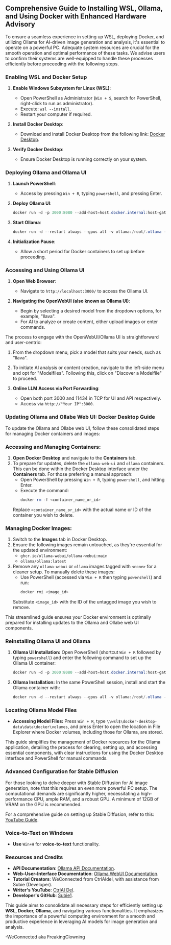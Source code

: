 ## Comprehensive Guide to Installing WSL, Ollama, and Using Docker with Enhanced Hardware Advisory

To ensure a seamless experience in setting up WSL, deploying Docker, and utilizing Ollama for AI-driven image generation and analysis, it's essential to operate on a powerful PC. Adequate system resources are crucial for the smooth operation and optimal performance of these tasks. We advise users to confirm their systems are well-equipped to handle these processes efficiently before proceeding with the following steps.

### **Enabling WSL and Docker Setup**

1. **Enable Windows Subsystem for Linux (WSL)**:
   - Open PowerShell as Administrator (`Win + S`, search for PowerShell, right-click to run as administrator).
   - Execute: `wsl --install`.
   - Restart your computer if required.

2. **Install Docker Desktop**:
   - Download and install Docker Desktop from the following link: [Docker Desktop](https://www.docker.com/products/docker-desktop/).

3. **Verify Docker Desktop**:
   - Ensure Docker Desktop is running correctly on your system.

### **Deploying Ollama and Ollama UI**

1. **Launch PowerShell**:
   - Access by pressing `Win + R`, typing `powershell`, and pressing Enter.

2. **Deploy Ollama UI**:
   ```powershell
   docker run -d -p 3000:8080 --add-host=host.docker.internal:host-gateway -v ollama-webui:/app/backend/data --name ollama-webui --restart always ghcr.io/ollama-webui/ollama-webui:main
   ```

3. **Start Ollama**:
   ```powershell
   docker run -d --restart always --gpus all -v ollama:/root/.ollama -p 11434:11434 --name ollama ollama/ollama
   ```

4. **Initialization Pause**:
   - Allow a short period for Docker containers to set up before proceeding.

### **Accessing and Using Ollama UI**

1. **Open Web Browser**:
   - Navigate to `http://localhost:3000/` to access the Ollama UI.

2. **Navigating the OpenWebUI (also known as Ollama UI)**:
   - Begin by selecting a desired model from the dropdown options, for example, "llava".
   - For AI to analyze or create content, either upload images or enter commands.
   
The process to engage with the OpenWebUI/Ollama UI is straightforward and user-centric:

1. From the dropdown menu, pick a model that suits your needs, such as "llava".
2. To initiate AI analysis or content creation, navigate to the left-side menu and opt for "Modelfiles". Following this, click on "Discover a Modelfile" to proceed.

3. **Online LLM Access via Port Forwarding**:
   - Open both port 3000 and 11434 in TCP for UI and API respectively.
   - Access via `http://"Your IP":3000`.

### Updating Ollama and Ollabe Web UI: Docker Desktop Guide

To update the Ollama and Ollabe web UI, follow these consolidated steps for managing Docker containers and images:

### Accessing and Managing Containers:
1. **Open Docker Desktop** and navigate to the **Containers** tab.
2. To prepare for updates, delete the `ollama-web-ui` and `ollama` containers. This can be done within the Docker Desktop interface under the **Containers** tab. For those preferring a manual approach:
   - Open PowerShell by pressing `Win + R`, typing `powershell`, and hitting Enter.
   - Execute the command: 
     ```powershell
     docker rm -f <container_name_or_id>
     ```
   Replace `<container_name_or_id>` with the actual name or ID of the container you wish to delete.

### Managing Docker Images:
1. Switch to the **Images** tab in Docker Desktop.
2. Ensure the following images remain untouched, as they're essential for the updated environment:
   - `ghcr.io/ollama-webui/ollama-webui:main`
   - `ollama/ollama:latest`
3. Remove any `ollama-webui` or `ollama` images tagged with `<none>` for a cleaner setup. To manually delete these images:
   - Use PowerShell (accessed via `Win + R` then typing `powershell`) and run:
     ```powershell
     docker rmi <image_id>
     ```
   Substitute `<image_id>` with the ID of the untagged image you wish to remove.

This streamlined guide ensures your Docker environment is optimally prepared for installing updates to the Ollama and Ollabe web UI components.

### Reinstalling Ollama UI and Ollama
1. **Ollama UI Installation:** Open PowerShell (shortcut `Win + R` followed by typing `powershell`) and enter the following command to set up the Ollama UI container:
   ```powershell
   docker run -d -p 3000:8080 --add-host=host.docker.internal:host-gateway -v ollama-webui:/app/backend/data --name ollama-webui --restart always ghcr.io/ollama-webui/ollama-webui:main
   ```
2. **Ollama Installation:** In the same PowerShell session, install and start the Ollama container with:
   ```powershell
   docker run -d --restart always --gpus all -v ollama:/root/.ollama -p 11434:11434 --name ollama ollama/ollama
   ```

### Locating Ollama Model Files

- **Accessing Model Files:** Press `Win + R`, type `\\wsl$\docker-desktop-data\data\docker\volumes`, and press Enter to open the location in File Explorer where Docker volumes, including those for Ollama, are stored.

This guide simplifies the management of Docker resources for the Ollama application, detailing the process for clearing, setting up, and accessing essential components, with clear instructions for using the Docker Desktop interface and PowerShell for manual commands.


### **Advanced Configuration for Stable Diffusion**

For those looking to delve deeper with Stable Diffusion for AI image generation, note that this requires an even more powerful PC setup. The computational demands are significantly higher, necessitating a high-performance CPU, ample RAM, and a robust GPU. A minimum of 12GB of VRAM on the GPU is recommended.

For a comprehensive guide on setting up Stable Diffusion, refer to this: [YouTube Guide](https://www.youtube.com/watch?v=A0xUnf5302k&pp=ygUXbG9jYWwgaW1hZ2UgIHVuY2Vuc29yZWQ%3D).

### **Voice-to-Text on Windows**

- **Use** `Win+H` for **voice-to-text** functionality.

### **Resources and Credits**

- **API Documentation**: [Ollama API Documentation](https://github.com/ollama/ollama/blob/main/docs/api.md).
- **Web-User-Interface Documentation**: [Ollama WebUI Documentation](https://github.com/open-webui/open-webui).
- **Tutorial Creators**: WeConnected from CtrlAIdel, with assistance from Subie (Developer).
- **Writer's YouTube**: [CtrlAI Del](https://www.youtube.com/@ctrl_ai_del).
- **Developer's GitHub**: [Subie1](https://github.com/Subie1).

This guide aims to consolidate all necessary steps for efficiently setting up **WSL, Docker, Ollama**, and navigating various functionalities. It emphasizes the importance of a powerful computing environment for a smooth and productive experience in leveraging AI models for image generation and analysis.


-WeConnected aka FreakingClowning
